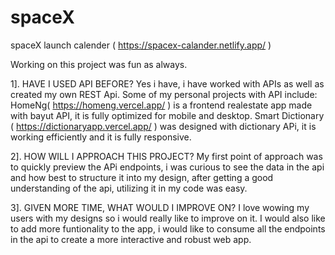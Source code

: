 # spaceX
spaceX launch calender ( https://spacex-calander.netlify.app/ )


Working on this project was fun as always.

1]. HAVE I USED API BEFORE? 
Yes i have, i have worked with APIs as well as created my own REST Api. Some of my personal projects with API include:
  HomeNg( https://homeng.vercel.app/ ) is a frontend realestate app made with bayut API, it is fully optimized for mobile and desktop.
  Smart Dictionary ( https://dictionaryapp.vercel.app/ ) was designed with dictionary APi, it is working efficiently and it is fully responsive.
 
2]. HOW WILL I APPROACH THIS PROJECT?
  My first point of approach was to quickly preview the APi endpoints, i was curious to see the data in the api and how best to structure it into my design, after getting a good understanding of the api, utilizing it in my code was easy.
  
3]. GIVEN MORE TIME, WHAT WOULD I IMPROVE ON?
  I love wowing my users with my designs so i would really like to improve on it.
  I would also like to add more funtionality to the app, i would like to consume all the endpoints in the api to create a more interactive and robust web app. 
